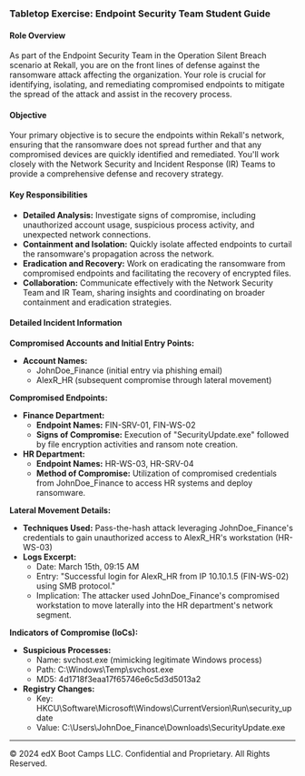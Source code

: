 ### Tabletop Exercise: Endpoint Security Team Student Guide

#### Role Overview

As part of the Endpoint Security Team in the Operation Silent Breach scenario at Rekall, you are on the front lines of defense against the ransomware attack affecting the organization. Your role is crucial for identifying, isolating, and remediating compromised endpoints to mitigate the spread of the attack and assist in the recovery process.

#### Objective

Your primary objective is to secure the endpoints within Rekall's network, ensuring that the ransomware does not spread further and that any compromised devices are quickly identified and remediated. You'll work closely with the Network Security and Incident Response (IR) Teams to provide a comprehensive defense and recovery strategy.

#### Key Responsibilities

- **Detailed Analysis:** Investigate signs of compromise, including unauthorized account usage, suspicious process activity, and unexpected network connections.
- **Containment and Isolation:** Quickly isolate affected endpoints to curtail the ransomware's propagation across the network.
- **Eradication and Recovery:** Work on eradicating the ransomware from compromised endpoints and facilitating the recovery of encrypted files.
- **Collaboration:** Communicate effectively with the Network Security Team and IR Team, sharing insights and coordinating on broader containment and eradication strategies.

#### Detailed Incident Information

**Compromised Accounts and Initial Entry Points:**
- **Account Names:** 
  - JohnDoe_Finance (initial entry via phishing email)
  - AlexR_HR (subsequent compromise through lateral movement)

**Compromised Endpoints:**
- **Finance Department:**
  - **Endpoint Names:** FIN-SRV-01, FIN-WS-02
  - **Signs of Compromise:** Execution of "SecurityUpdate.exe" followed by file encryption activities and ransom note creation.
- **HR Department:**
  - **Endpoint Names:** HR-WS-03, HR-SRV-04
  - **Method of Compromise:** Utilization of compromised credentials from JohnDoe_Finance to access HR systems and deploy ransomware.

**Lateral Movement Details:**
- **Techniques Used:** Pass-the-hash attack leveraging JohnDoe_Finance's credentials to gain unauthorized access to AlexR_HR's workstation (HR-WS-03)
- **Logs Excerpt:** 
  - Date: March 15th, 09:15 AM
  - Entry: "Successful login for AlexR_HR from IP 10.10.1.5 (FIN-WS-02) using SMB protocol."
  - Implication: The attacker used JohnDoe_Finance's compromised workstation to move laterally into the HR department's network segment.

**Indicators of Compromise (IoCs):**
- **Suspicious Processes:**
  - Name: svchost.exe (mimicking legitimate Windows process)
  - Path: C:\Windows\Temp\svchost.exe
  - MD5: 4d1718f3eaa17f65746e6c5d3d5013a2
- **Registry Changes:**
  - Key: HKCU\Software\Microsoft\Windows\CurrentVersion\Run\security_update
  - Value: C:\Users\JohnDoe_Finance\Downloads\SecurityUpdate.exe


---

© 2024 edX Boot Camps LLC. Confidential and Proprietary. All Rights Reserved.    

